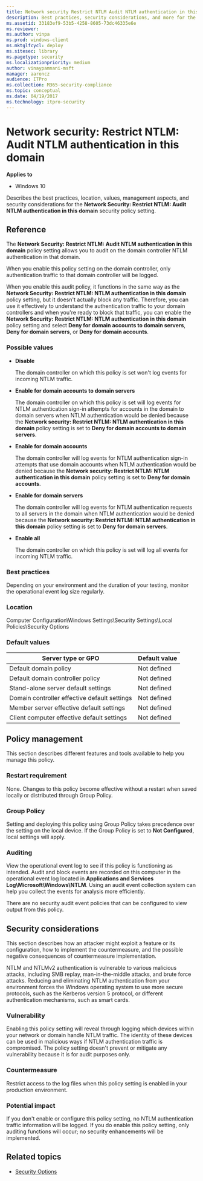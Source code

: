 ```yaml
---
title: Network security Restrict NTLM Audit NTLM authentication in this domain (Windows 10)
description: Best practices, security considerations, and more for the security policy setting, Network Security Restrict NTLM Audit NTLM authentication in this domain.
ms.assetid: 33183ef9-53b5-4258-8605-73dc46335e6e
ms.reviewer: 
ms.author: vinpa
ms.prod: windows-client
ms.mktglfcycl: deploy
ms.sitesec: library
ms.pagetype: security
ms.localizationpriority: medium
author: vinaypamnani-msft
manager: aaroncz
audience: ITPro
ms.collection: M365-security-compliance
ms.topic: conceptual
ms.date: 04/19/2017
ms.technology: itpro-security
---
```


# Network security: Restrict NTLM: Audit NTLM authentication in this domain

**Applies to**
-   Windows 10

Describes the best practices, location, values, management aspects, and security considerations for the **Network Security: Restrict NTLM: Audit NTLM authentication in this domain** security policy setting.

## Reference

The **Network Security: Restrict NTLM: Audit NTLM authentication in this domain** policy setting allows you to audit on the domain controller NTLM authentication in that domain.

When you enable this policy setting on the domain controller, only authentication traffic to that domain controller will be logged.

When you enable this audit policy, it functions in the same way as the **Network Security: Restrict NTLM: NTLM authentication in this domain** policy setting, but it doesn't actually block any traffic. Therefore, you can use it effectively to understand the authentication traffic to your domain controllers and when you're ready to block that traffic, you can enable the **Network Security: Restrict NTLM: NTLM authentication in this domain** policy setting and select **Deny for domain accounts to domain servers**, **Deny for domain servers**, or **Deny for domain accounts**.

### Possible values

-   **Disable**

    The domain controller on which this policy is set won't log events for incoming NTLM traffic.

-   **Enable for domain accounts to domain servers**

    The domain controller on which this policy is set will log events for NTLM authentication sign-in attempts for accounts in the domain to domain servers when NTLM authentication would be denied because the **Network security: Restrict NTLM: NTLM authentication in this domain** policy setting is set to **Deny for domain accounts to domain servers**.

-   **Enable for domain accounts**

    The domain controller will log events for NTLM authentication sign-in attempts that use domain accounts when NTLM authentication would be denied because the **Network security: Restrict NTLM: NTLM authentication in this domain** policy setting is set to **Deny for domain accounts**.

- **Enable for domain servers**

    The domain controller will log events for NTLM authentication requests to all servers in the domain when NTLM authentication would be denied because the **Network security: Restrict NTLM: NTLM authentication in this domain** policy setting is set to **Deny for domain servers**.

- **Enable all**
    
    The domain controller on which this policy is set will log all events for incoming NTLM traffic.

### Best practices

Depending on your environment and the duration of your testing, monitor the operational event log size regularly.

### Location

Computer Configuration\\Windows Settings\\Security Settings\\Local Policies\\Security Options

### Default values

| Server type or GPO | Default value |
| - | - |
| Default domain policy| Not defined| 
| Default domain controller policy | Not defined| 
| Stand-alone server default settings | Not defined| 
| Domain controller effective default settings | Not defined| 
| Member server effective default settings | Not defined| 
| Client computer effective default settings | Not defined| 
 
## Policy management

This section describes different features and tools available to help you manage this policy.

### Restart requirement

None. Changes to this policy become effective without a restart when saved locally or distributed through Group Policy.

### Group Policy

Setting and deploying this policy using Group Policy takes precedence over the setting on the local device. If the Group Policy is set to **Not Configured**, local settings will apply.

### Auditing

View the operational event log to see if this policy is functioning as intended. Audit and block events are recorded on this computer in the operational event log located in **Applications and Services Log\\Microsoft\\Windows\\NTLM**. Using an audit event collection system can help you collect the events for analysis more efficiently.

There are no security audit event policies that can be configured to view output from this policy.

## Security considerations

This section describes how an attacker might exploit a feature or its configuration, how to implement the countermeasure, and the possible negative consequences of countermeasure implementation.

NTLM and NTLMv2 authentication is vulnerable to various malicious attacks, including SMB replay, man-in-the-middle attacks, and brute force attacks. Reducing and eliminating NTLM authentication from your environment forces the Windows operating system to use more secure protocols, such as the 
Kerberos version 5 protocol, or different authentication mechanisms, such as smart cards.

### Vulnerability

Enabling this policy setting will reveal through logging which devices within your network or domain handle NTLM traffic. The identity of these devices can be used in malicious ways if NTLM authentication traffic is compromised. The policy setting doesn't prevent or mitigate any vulnerability because it is for audit purposes only.
### Countermeasure

Restrict access to the log files when this policy setting is enabled in your production environment.

### Potential impact

If you don't enable or configure this policy setting, no NTLM authentication traffic information will be logged. If you do enable this policy setting, only auditing functions will occur; no security enhancements will be implemented.

## Related topics

- [Security Options](security-options.md)
